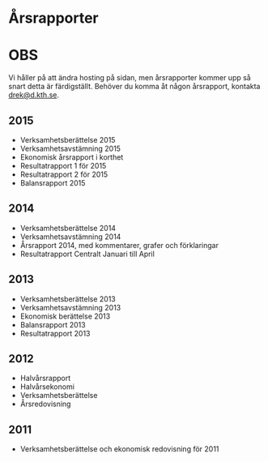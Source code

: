Årsrapporter
============

# OBS
Vi håller på att ändra hosting på sidan, men årsrapporter kommer upp så snart detta är färdigställt. Behöver du komma åt någon årsrapport, kontakta drek@d.kth.se.

## 2015
-   Verksamhetsberättelse 2015
-   Verksamhetsavstämning 2015
-   Ekonomisk årsrapport i korthet
-   Resultatrapport 1 för 2015
-   Resultatrapport 2 för 2015
-   Balansrapport 2015

## 2014
-   Verksamhetsberättelse 2014
-   Verksamhetsavstämning 2014
-   Årsrapport 2014, med kommentarer, grafer och förklaringar
-   Resultatrapport Centralt Januari till April

## 2013
-   Verksamhetsberättelse 2013
-   Verksamhetsavstämning 2013
-   Ekonomisk berättelse 2013
-   Balansrapport 2013
-   Resultatrapport 2013

## 2012
-   Halvårsrapport
-   Halvårsekonomi
-   Verksamhetsberättelse
-   Årsredovisning

## 2011
-   Verksamhetsberättelse och ekonomisk redovisning för 2011

